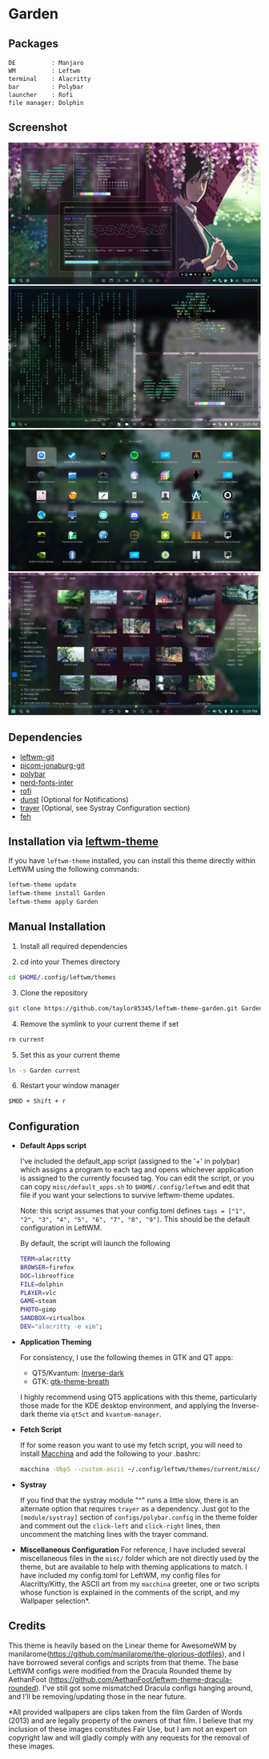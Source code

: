# Garden

## Packages

```
DE          : Manjaro
WM          : Leftwm
terminal    : Alacritty
bar         : Polybar
launcher    : Rofi
file manager: Dolphin
```

## Screenshot

![Desktop](./images/desktop1.png)
![Desktop](./images/tile.png)
![Desktop](./images/app_menu.png)
![Desktop](./images/dolphin.png)

## Dependencies

- [leftwm-git](https://github.com/leftwm/leftwm)
- [picom-jonaburg-git](https://github.com/jonaburg/picom)
- [polybar](https://github.com/polybar/polybar)
- [nerd-fonts-inter](https://github.com/rsms/inter)
- [rofi](https://github.com/davatorium/rofi)
- [dunst](https://github.com/dunst-project/dunst) (Optional for Notifications)
- [trayer](https://github.com/sargon/trayer-srg) (Optional, see Systray Configuration section)
- [feh](https://feh.finalrewind.org/)

## Installation via [leftwm-theme](https://github.com/leftwm/leftwm-theme)

If you have `leftwm-theme` installed, you can install this theme directly within LeftWM using the following commands:

```BASH
leftwm-theme update
leftwm-theme install Garden
leftwm-theme apply Garden
```

## Manual Installation

1. Install all required dependencies

2. cd into your Themes directory

```BASH
cd $HOME/.config/leftwm/themes
```

3. Clone the repository

```BASH
git clone https://github.com/taylor85345/leftwm-theme-garden.git Garden
```

4. Remove the symlink to your current theme if set

```BASH
rm current
```
5. Set this as your current theme

```BASH
ln -s Garden current
```

6. Restart your window manager

```Default shortcut
$MOD + Shift + r
```

## Configuration
  + **Default Apps script**
    
    I've included the default_app script (assigned to the '+' in polybar) which assigns a program to each tag and opens whichever application is assigned to the currently focused tag. You can edit the script, or you can copy `misc/default_apps.sh` to `$HOME/.config/leftwm` and edit that file if you want your selections to survive leftwm-theme updates.
    
    Note: this script assumes that your config.toml defines `tags = ["1", "2", "3", "4", "5", "6", "7", "8", "9"]`. This should be the default configuration in LeftWM.
  
    By default, the script will launch the following

    ```BASH
    TERM=alacritty
    BROWSER=firefox
    DOC=libreoffice
    FILE=dolphin
    PLAYER=vlc
    GAME=steam
    PHOTO=gimp
    SANDBOX=virtualbox
    DEV="alacritty -e vim";
    ```

  + **Application Theming**
    
    For consistency, I use the following themes in GTK and QT apps:
    
    - QT5/Kvantum: [Inverse-dark](https://github.com/yeyushengfan258/Inverse-dark-kde)
    - GTK: [gtk-theme-breath](https://github.com/manjaro/artwork-breath-gtk)

    I highly recommend using QT5 applications with this theme, particularly those made for the KDE desktop environment, and applying the Inverse-dark theme via `qt5ct` and `kvantum-manager`.
  
  + **Fetch Script**
    
    If for some reason you want to use my fetch script, you will need to install [Macchina](https://github.com/Macchina-CLI/macchina) and add the following to your .bashrc:

    ```BASH
    macchina -UbpS --custom-ascii ~/.config/leftwm/themes/current/misc/leaf.ascii --color blue --custom-ascii-color green
    ```
  + **Systray**
    
    If you find that the systray module "^" runs a little slow, there is an alternate option that requires `trayer` as a dependency. Just got to the `[module/systray]` section of `configs/polybar.config` in the theme folder and comment out the `click-left` and `click-right` lines, then uncomment the matching lines with the trayer command.
 
 + **Miscellaneous Configuration**
    For reference, I have included several miscellaneous files in the `misc/` folder which are not directly used by the theme, but are available to help with theming applications to match. I have included my config.toml for LeftWM, my config files for Alacritty/Kitty, the ASCII art from my `macchina` greeter, one or two scripts whose function is explained in the comments of the script, and my Wallpaper selection*.
    
## Credits

This theme is heavily based on the Linear theme for AwesomeWM by manilarome(https://github.com/manilarome/the-glorious-dotfiles), and I have borrowed several configs and scripts from that theme. The base LeftWM configs were modified from the Dracula Rounded theme by AethanFoot (https://github.com/AethanFoot/leftwm-theme-dracula-rounded). I've still got some mismatched Dracula configs hanging around, and I'll be removing/updating those in the near future.

*All provided wallpapers are clips taken from the film Garden of Words (2013) and are legally property of the owners of that film. I believe that my inclusion of these images constitutes Fair Use, but I am not an expert on copyright law and will gladly comply with any requests for the removal of these images.


